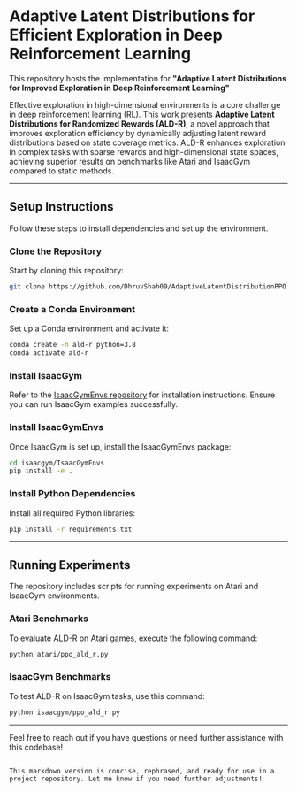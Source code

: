 # Adaptive Latent Distributions for Efficient Exploration in Deep Reinforcement Learning

This repository hosts the implementation for **"Adaptive Latent Distributions for Improved Exploration in Deep Reinforcement Learning"** 

Effective exploration in high-dimensional environments is a core challenge in deep reinforcement learning (RL). This work presents **Adaptive Latent Distributions for Randomized Rewards (ALD-R)**, a novel approach that improves exploration efficiency by dynamically adjusting latent reward distributions based on state coverage metrics. ALD-R enhances exploration in complex tasks with sparse rewards and high-dimensional state spaces, achieving superior results on benchmarks like Atari and IsaacGym compared to static methods.

---

## Setup Instructions

Follow these steps to install dependencies and set up the environment.

### Clone the Repository

Start by cloning this repository:

```bash
git clone https://github.com/DhruvShah09/AdaptiveLatentDistributionPPO.git
```

### Create a Conda Environment

Set up a Conda environment and activate it:

```bash
conda create -n ald-r python=3.8
conda activate ald-r
```

### Install IsaacGym

Refer to the [IsaacGymEnvs repository](https://github.com/isaac-sim/IsaacGymEnvs) for installation instructions. Ensure you can run IsaacGym examples successfully.

### Install IsaacGymEnvs

Once IsaacGym is set up, install the IsaacGymEnvs package:

```bash
cd isaacgym/IsaacGymEnvs
pip install -e .
```

### Install Python Dependencies

Install all required Python libraries:

```bash
pip install -r requirements.txt
```

---

## Running Experiments

The repository includes scripts for running experiments on Atari and IsaacGym environments.

### Atari Benchmarks

To evaluate ALD-R on Atari games, execute the following command:

```bash
python atari/ppo_ald_r.py
```

### IsaacGym Benchmarks

To test ALD-R on IsaacGym tasks, use this command:

```bash
python isaacgym/ppo_ald_r.py
```

---

Feel free to reach out if you have questions or need further assistance with this codebase!
```

This markdown version is concise, rephrased, and ready for use in a project repository. Let me know if you need further adjustments!